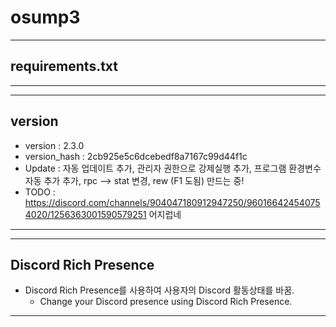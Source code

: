 # osump3
---
## requirements.txt
---
---
## version
- version : 2.3.0
- version_hash : 2cb925e5c6dcebedf8a7167c99d44f1c
- Update : 자동 업데이트 추가, 관리자 권한으로 강제실행 추가, 프로그램 환경변수 자동 추가 추가, rpc --> stat 변경, rew (F1 도됨) 만드는 중!
- TODO : https://discord.com/channels/904047180912947250/960166424540754020/1256363001590579251 어지럽네
---
---
## Discord Rich Presence

- Discord Rich Presence를 사용하여 사용자의 Discord 활동상태를 바꿈.
    - Change your Discord presence using Discord Rich Presence.
---